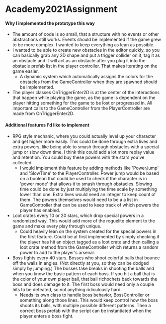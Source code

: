 # Academy2021Assignment

#### Why I implemented the prototype this way
* The amount of code is so small, that a structure with no events or other abstractions still works. Events should be implemented if the game grew to be more complex. I wanted to keep everything as lean as possible.
* I wanted to be able to create new obstacles in the editor quickly, so you can basically grab any 2D shape and put a trigger collider on it, tag it as an obstacle and it will act as an obstacle after you plug it into the obstacle prefab list in the player controller. That makes iterating on the game easier.
    * A dynamic system which automatically assigns the colors for the obstacles from the GameController when they are spawned should be implemented.
* The player classes OnTriggerEnter2D is at the center of the interactions that happen while playing the game, as the game is dependent on the player hitting something for the game to be lost or progressed in. All important calls to the GameController from the PlayerController are made from OnTriggerEnter2D.

#### Additional features I'd like to implement
* RPG style mechanic, where you could actually level up your character and get higher more easily. This could be done through extra lives and extra powers, like being able to smash through obstacles with a special jump or slow down time. I think this could add a lot more replay value and retention. You could buy these powers with the stars you've collected.
    * I would implement this feature by adding methods like 'PowerJump' and 'SlowTime' to the PlayerController. Power jump would be based on a boolean that could be used to check if the character is in 'power mode' that allows it to smash through obstacles. Slowing time could be done by just multiplying the time scale by something lower than one. Extra lives would need an integer to keep count of them. The powers themselves would need to be a a list in GameController that can be used to keep track of which powers the player has enabled.
* Loot crates every 10 or 20 stars, which drop special powers in a randomized way. This would add more of the roguelite element to the game and make every play through unique.
    * Could heavily lean on the system created for the special powers in the first feature. Could be at first implemented by simply checking if the player has hit an object tagged as a loot crate and then calling a loot crate method from the GameController which returns a random power to add to the player's arsenal.
* Boss fights every 40 stars. Bosses who shoot colorful balls that bounce off the walls in angles. (Not directly at you, so they can be dodged simply by jumping.) The bosses take breaks in shooting the balls and when you know the basic pattern of each boss. If you hit a ball that is the color of your own player ball, that ball richochets back towards the boss and does damage to it. The first boss would need only a couple hits to be defeated, so not anything ridiculously hard.
    * Needs its own class to handle boss behavior, BossController or something along those lines. This would keep control how the boss shoots its balls, with multiple possible different patterns. Then a correct boss prefab with the script can be instantiated when the player enters a boss fight.